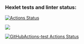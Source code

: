 ### Hexlet tests and linter status:
[![Actions Status](https://github.com/Tv1ste/python-project-lvl1/workflows/hexlet-check/badge.svg)](https://github.com/Tv1ste/python-project-lvl1/actions)

<a href="https://codeclimate.com/github/codeclimate/codeclimate/maintainability"><img src="https://api.codeclimate.com/v1/badges/a99a88d28ad37a79dbf6/maintainability" /></a>

[![GitHubActions-test Actions Status](https://github.com/Tv1ste/python-project-lvl1/workflows/my-test/badge.svg)](https://github.com/Tv1ste/python-project-lvl1/actions)
